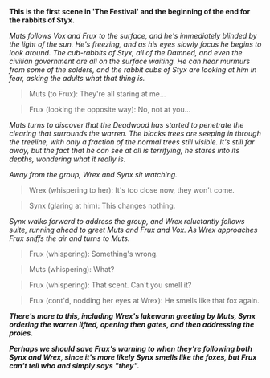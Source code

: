 **This is the first scene in 'The Festival' and the beginning of the end for the rabbits of Styx.**

*Muts follows Vox and Frux to the surface, and he's immediately blinded by the light of the sun.
He's freezing, and as his eyes slowly focus he begins to look around.
The cub-rabbits of Styx, all of the Damned, and even the civilian government are all on the surface waiting.
He can hear murmurs from some of the solders, and the rabbit cubs of Styx are looking at him in fear, asking the adults what that thing is.*

> Muts (to Frux):
They're all staring at me...

> Frux (looking the opposite way):
No, not at you...

*Muts turns to discover that the Deadwood has started to penetrate the clearing that surrounds the warren.
The blacks trees are seeping in through the treeline, with only a fraction of the normal trees still visible.
It's still far away, but the fact that he can see at all is terrifying, he stares into its depths, wondering what it really is.*

*Away from the group, Wrex and Synx sit watching.*

> Wrex (whispering to her):
It's too close now, they won't come.

> Synx (glaring at him):
This changes nothing.

*Synx walks forward to address the group, and Wrex reluctantly follows suite, running ahead to greet Muts and Frux and Vox.
As Wrex approaches Frux sniffs the air and turns to Muts.*

> Frux (whispering):
Something's wrong.

> Muts (whispering):
What?

> Frux (whispering):
That scent.
Can't you smell it?

> Frux (cont'd, nodding her eyes at Wrex):
He smells like that fox again.

***There's more to this, including Wrex's lukewarm greeting by Muts, Synx ordering the warren lifted, opening then gates, and then addressing the proles.***

***Perhaps we should save Frux's warning to when they're following both Synx and Wrex, since it's more likely Synx smells like the foxes, but Frux can't tell who and simply says "they".***